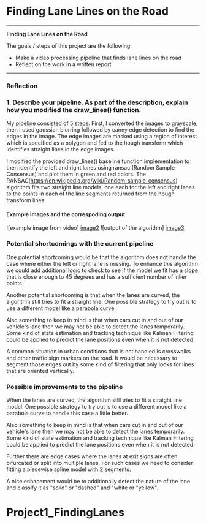 # **Finding Lane Lines on the Road** 

---

**Finding Lane Lines on the Road**

The goals / steps of this project are the following:
* Make a video processing pipeline that finds lane lines on the road 
* Reflect on the work in a written report


[//]: # (Image References)

[image1]: ./images/grayscale.jpg "Grayscale"
[image2]: ./images/solidYellowCurve2.jpg "SolidWhiteCurve"
[image3]: ./images/solidYellowCurve2_out.jpg "SolidWhiteCurveOutput"
---

### Reflection

### 1. Describe your pipeline. As part of the description, explain how you modified the draw_lines() function.

My pipeline consisted of 5 steps. First, I converted the images to grayscale, then I used gaussian blurring followed by canny edge detection to find the edges in the image. The edge images are masked using a region of interest which is specified as a polygon and fed to the hough transform which identifies straight lines in the edge images. 

I modified the provided draw_lines() baseline function implementation to then identify the left and right lanes using ransac (Random Sample Consensus) and plot them in green and red colors. The RANSAC(https://en.wikipedia.org/wiki/Random_sample_consensus) algorithm fits two straight line models, one each for the left and right lanes to the points in each of the line segments returned from the hough transform lines.

#### Example Images and the correspoding output
![example image from video] [image2]
![output of the algorithm] [image3]

### Potential shortcomings with the current pipeline


One potential shortcoming would be that the algorithm does not handle the case where either the left or right lane is missing. To enhance this algorithm we could add additional logic to check to see if the model we fit has a slope that is close enough to 45 degrees and has a sufficient number of inlier points.

Another potential shortcoming is that when the lanes are curved, the algorithm still tries to fit a straight line. One possible strategy to try out is to use a different model like a parabola curve.

Also something to keep in mind is that when cars cut in and out of our vehicle's lane then we may not be able to detect the lanes temporarily. Some kind of state estimation and tracking technique like Kalman Filtering could be applied to predict the lane positions even when it is not detected.

A common situation in urban conditions that is not handled is crosswalks and other traffic sign markers on the road. It would be necessary to segment those edges out by some kind of filtering that only looks for lines that are oriented vertically.


### Possible improvements to the pipeline

When the lanes are curved, the algorithm still tries to fit a straight line model. One possible strategy to try out is to use a different model like a parabola curve to handle this case a little better.

Also something to keep in mind is that when cars cut in and out of our vehicle's lane then we may not be able to detect the lanes temporarily. Some kind of state estimation and tracking technique like Kalman Filtering could be applied to predict the lane positions even when it is not detected.

Further there are edge cases where the lanes at exit signs are often bifurcated or split into multiple lanes. For such cases we need to consider fitting a piecewise spline model with 2 segments.

A nice enhacement would be to additionally detect the nature of the lane and classify it as "solid" or "dashed" and "white or "yellow".
# Project1_FindingLanes
